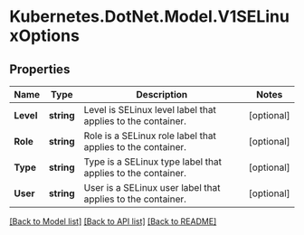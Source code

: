 # Kubernetes.DotNet.Model.V1SELinuxOptions
## Properties

Name | Type | Description | Notes
------------ | ------------- | ------------- | -------------
**Level** | **string** | Level is SELinux level label that applies to the container. | [optional] 
**Role** | **string** | Role is a SELinux role label that applies to the container. | [optional] 
**Type** | **string** | Type is a SELinux type label that applies to the container. | [optional] 
**User** | **string** | User is a SELinux user label that applies to the container. | [optional] 

[[Back to Model list]](../README.md#documentation-for-models) [[Back to API list]](../README.md#documentation-for-api-endpoints) [[Back to README]](../README.md)

